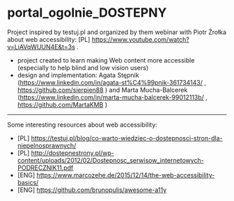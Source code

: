 # portal_ogolnie_DOSTEPNY

Project inspired by testuj.pl and organized by them webinar with Piotr Źrołka about web accessibility: 
[PL] https://www.youtube.com/watch?v=LiAVqWUUN4E&t=3s . 

- project created to learn making Web content more accessible (especially to help blind and low vision users)
- design and implementation: Agata Stępnik (https://www.linkedin.com/in/agata-st%C4%99pnik-361734143/ , https://github.com/sierpien88 ) and Marta Mucha-Balcerek (https://www.linkedin.com/in/marta-mucha-balcerek-99012113b/ , https://github.com/MartaKMB )

***
Some interesting resources about web accessibility:
- [PL] https://testuj.pl/blog/co-warto-wiedziec-o-dostepnosci-stron-dla-niepelnosprawnych/
- [PL] http://dostepnestrony.pl/wp-content/uploads/2012/02/Dostepnosc_serwisow_internetowych-PODRECZNIK11.pdf
- [ENG] https://www.marcozehe.de/2015/12/14/the-web-accessibility-basics/
- [ENG] https://github.com/brunopulis/awesome-a11y
